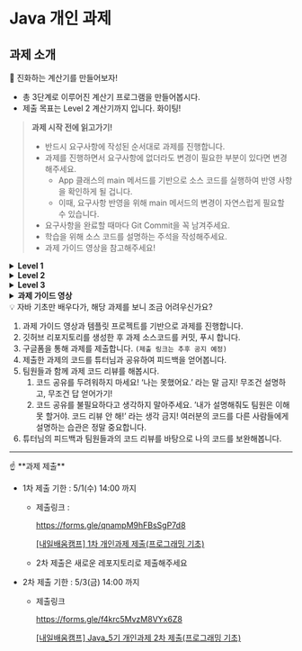 # Java 개인 과제

## 과제 소개
<aside>
📢 진화하는 계산기를 만들어보자!

- 총 3단계로 이루어진 계산기 프로그램을 만들어봅시다.
- 제출 목표는 Level 2 계산기까지 입니다. 화이팅!

> **과제 시작 전에 읽고가기!**
> 
> - 반드시 요구사항에 작성된 순서대로 과제를 진행합니다.
> - 과제를 진행하면서 요구사항에 없더라도 변경이 필요한 부분이 있다면 변경 해주세요.
>     - App 클래스의 main 메서드를 기반으로 소스 코드를 실행하여 반영 사항을 확인하게 될 겁니다.
>     - 이때, 요구사항 반영을 위해 main 메서드의 변경이 자연스럽게 필요할 수 있습니다.
> - 요구사항을 완료할 때마다 Git Commit을 꼭 남겨주세요.
> - 학습을 위해 소스 코드를 설명하는 주석을 작성해주세요.
> - 과제 가이드 영상을 참고해주세요!
</aside>

<details>
  <summary><b>Level 1</b></summary><aside>

![image0.png](image/image0.png)

📢 계산기 Level 1

- Java 문법 종합반에서 배운 개념을 활용하여 계산기 프로그램을 만들겠습니다.
- 쉬운 개념일수록 이해하고 있다고 착각할 가능성이 높습니다.
- 계산기 프로그램을 만들면서 아래 개념들을 이해하고 있는지 확인 해봅시다.

<aside>
💡 학습 목표

- 변수 & 타입 이해하기
- 연산자 이해하기
- 제어문 & 반복문 이해하기
- 배열 & 컬렉션 이해하기
</aside>

</aside>

## ☕ 과제 요구사항

---

1. Scanner를 사용하여 양의 정수 2개(0 포함)를 전달 받을 수 있습니다.
    - 양의 정수는 각각 하나씩 전달 받습니다.
        - 양의 정수는 적합한 타입으로 선언한 변수에 저장합니다.
    
    ```java
    public class App {
        public static void main(String[] args) {
            Scanner sc = new Scanner(System.in);
    
            System.out.print("첫 번째 숫자를 입력하세요: ");
            // Scanner를 사용하여 양의 정수를 입력받고 적합한 타입의 변수에 저장합니다.
    		    System.out.print("두 번째 숫자를 입력하세요: ");
            // Scanner를 사용하여 양의 정수를 입력받고 적합한 타입의 변수에 저장합니다.
        }
    }
    ```
    
2. Scanner를 사용하여 사칙연산 기호를 전달 받을 수 있습니다.
    - 사칙연산 기호를 적합한 타입으로 선언한 변수에 저장합니다. (`charAt(0)`)
    
    ```java
    public class App {
        public static void main(String[] args) {
            Scanner sc = new Scanner(System.in);
            ...
            System.out.print("사칙연산 기호를 입력하세요: ");
            // 사칙연산 기호를 적합한 타입으로 선언한 변수에 저장합니다. 
        }
    }
    ```
    
3. 입력받은 양의 정수 2개와 사칙연산 기호를 사용하여 연산을 진행한 후 결과값을 출력합니다.
    - 사칙연산 기호에 맞는 연산자를 사용하여 연산을 진행합니다.
    - 입력받은 연산 기호를 구분하기 위해 제어문을 사용합니다. (e.g.if, switch)
    - 연산 오류가 발생할 경우 해당 오류에 대한 내용을 정제하여 출력합니다.
        - e.g. “나눗셈 연산에서 분모(두번째 정수)에 0이 입력될 수 없습니다. “
    
    ```java
    public class App {
        public static void main(String[] args) {
            Scanner sc = new Scanner(System.in);
            ...
            int result = 0;
            /* 제어문을 활용하여 위 요구사항을 만족할 수 있게 구현합니다.*/
            System.out.println("결과: " + result);
        }
    }
    ```
    
4. 반복문을 사용하여 반복의 종료를 알려주는 “exit” 문자열을 입력하기 전까지 무한으로 계산을 진행할 수 있도록 소스 코드를 수정합니다.
    - 반복문을 사용합니다. (e.g. for, while …)
    
    ```java
    public class App {
        public static void main(String[] args) {
            Scanner sc = new Scanner(System.in);
            /* 반복문 사용 해서 연산을 반복 */
            ...
            System.out.println("결과: " + result);
            
            System.out.println("더 계산하시겠습니까? (exit 입력 시 종료)");
            /* exit을 입력 받으면 반복 종료 */
        }
    }
    ```
    
5. 연산 결과 10개를 저장할 수 있는 배열을 선언 및 생성하고 연산의 결과를 저장합니다.
    - 연산의 결과를 저장할 수 있도록 적합한 타입의 배열을 생성합니다.
    - 연산의 결과를 비어있는 곳에 저장하기 위해 저장할 때마다 count 합니다.
    
    ```java
    public class App {
        public static void main(String[] args) {
            /* 연산의 결과를 저장할 수 있도록 적합한 타입의 배열을 생성합니다. */
            /* 연산의 결과가 저장된 배열의 마지막 index를 저장하는 변수를 선언 */
            Scanner sc = new Scanner(System.in);
            ...
            System.out.println("결과: " + result);
            /* 연산의 결과를 배열에 저장합니다. */
            /* index를 증가 시킵니다. */
            ...
        }
    }
    ```
    
6. 연산 결과가 10개를 초과하는 경우 가장 먼저 저장된 결과를 삭제하고 새로운 연산 결과가 저장될 수 있도록 소스 코드를 수정합니다.
    - 현재 저장된 index가 마지막(9)라면 가장 먼저 저장된 결과 값이 삭제 되고 새로운 결과 값이 마지막 index에 저장될 수 있도록 구현합니다.
        - Hint : 결과 값들이 한칸씩 앞으로 이동되면 되지 않을까?
    
    ```java
    public class App {
        public static void main(String[] args) {
            ...
            System.out.println("결과: " + result);
            ...
            /* 위 요구사항에 맞게 구현 */
            ...
            System.out.println("더 계산하시겠습니까? (exit 입력 시 종료)");
        }
    }
    ```
    
7. 연산 결과가 10개로 고정되지 않고 무한이 저장될 수 있도록 소스 코드를 수정합니다.
    - JCF(Java Collection Framework)를 사용합니다. (e.g. List, Set …)
    - “remove”라는 문자열을 입력받으면 가장 먼저 저장된 결과가 삭제될 수 있도록 구현합니다.
    
    ```java
    public class App {
        public static void main(String[] args) {
    		    /* 적합한 컬렉션 타입의 변수 선언 */
            ...
            System.out.println("결과: " + result);
            /* 배열에서 컬렉션으로 변경됨으로써 변경해야하는 부분 구현 */
            System.out.println("가장 먼저 저장된 연산 결과를 삭제하시겠습니까? (remove 입력 시 삭제)");
            /* 위 요구사항에 맞게 구현 */
            System.out.println("더 계산하시겠습니까? (exit 입력 시 종료)");
        }
    }
    ```
    
8. “**inquiry”라는 문자열이 입력되면 저장된 연산 결과 전부를 출력합니다.**
    - foreach(향상된 for문)을 활용하여 구현 해봅니다.
    
    ```java
    public class App {
        public static void main(String[] args) {
            ...
            System.out.println("가장 먼저 저장된 연산 결과를 삭제하시겠습니까? (remove 입력 시 삭제)");
            ...
            System.out.println("저장된 연산결과를 조회하시겠습니까? (inquiry 입력 시 조회)");
            /* 위 요구사항에 맞게 구현 */
            System.out.println("더 계산하시겠습니까? (exit 입력 시 종료)");
        }
    }
    ```
</details>

<details>
  <summary><b>Level 2</b></summary>
  <aside>

![image1.png](image/image1.png)

📢 계산기 Level 2

- 계산기 프로그램을 만들면서 아래 개념들을 이해하고 있는지 확인 해봅시다.

<aside>
💡 학습 목표

- 클래스 & 메서드 이해하기
- 생성자 & 접근 제어자 이해하기
- static & final 이해하기
- 상속(&포함) & 다형성 이해하기
- Exception & 예외처리 이해하기
</aside>

</aside>

## ☕ 과제 요구사항

---

1. 양의 정수 2개(0 포함)와 연산 기호를 매개변수로 받아 사칙연산(+,-,*,/) 기능을 수행한 후 결과 값을 반환하는 메서드와 연산 결과를 저장하는 컬렉션 타입 필드를 가진 Calculator 클래스를 생성합니다.
    - 나눗셈에서 분모에 0이 들어오거나 연산자 기호가 잘 못 들어온 경우 적합한 Exception 클래스를 생성하여 throw 합니다. (매개변수로 해당 오류 내용을 전달합니다.)
    
    ```java
    public class Calculator {
        /* 연산 결과를 저장하는 컬렉션 타입 필드 선언 및 생성 */
    
        public 반환타입 calculate(...매개변수) {
            /* 위 요구사항에 맞게 구현 */
            /* return 연산 결과 */
        }
    }
    ```
    
2. Level 1에서 구현한 App 클래스의 main 메서드에 Calculator 클래스가 활용될 수 있도록 수정합니다.
    - 연산 수행 역할은 Calculator 클래스가 담당합니다.
        - 연산 결과는 Calculator 클래스의 연산 결과를 저장하는 필드에 저장됩니다.
    - 소스 코드 수정 후에도 수정 전의 기능들이 반드시 똑같이 동작해야합니다.
    
    ```java
    public class App {
        public static void main(String[] args) {
            /* Calculator 인스턴스 생성 */
    
            Scanner sc = new Scanner(System.in);
    
            /* 반복문 시작 */
                System.out.print("첫 번째 숫자를 입력하세요:");
                int num1 = sc.nextInt();
                System.out.print("두 번째 숫자를 입력하세요:");
                int num2 = sc.nextInt();
    
                System.out.print("사칙연산 기호를 입력하세요: ");
                char operator = sc.next().charAt(0);
    
                /* 위 요구사항에 맞게 소스 코드 수정 */
    
                System.out.println("더 계산하시겠습니까? (exit 입력 시 종료)");
                ...
            /* 반복문 종료 */
        }
    }
    ```
    
3. App 클래스의 main 메서드에서 Calculator 클래스의 연산 결과를 저장하고 있는 컬렉션 필드에 직접 접근하지 못하도록 수정합니다. (캡슐화)
    - 간접 접근을 통해 필드에 접근하여 가져올 수 있도록 구현합니다. (Getter 메서드)
    - 간접 접근을 통해 필드에 접근하여 수정할 수 있도록 구현합니다. (Setter 메서드)
    - 위 요구사항을 모두 구현 했다면 App 클래스의 main 메서드에서 위에서 구현한 메서드를 활용 해봅니다.
    
    ```java
    public class Calculator {
    		/* 연산 결과를 저장하는 컬렉션 타입 필드를 외부에서 직접 접근 하지 못하도록 수정*/
    		
        public 반환타입 calculate(...매개변수) {
            ...
        }
        
        /* Getter 메서드 구현 */
        /* Setter 메서드 구현 */
    }
    
    public class App {
        public static void main(String[] args) {
            /* Calculator 인스턴스 생성 */
    
            Scanner sc = new Scanner(System.in);
    
            /* 반복문 시작 */
                System.out.print("첫 번째 숫자를 입력하세요:");
                int num1 = sc.nextInt();
                System.out.print("두 번째 숫자를 입력하세요:");
                int num2 = sc.nextInt();
    
                System.out.print("사칙연산 기호를 입력하세요: ");
                char operator = sc.next().charAt(0);
    
                /* 위 요구사항에 맞게 소스 코드 수정 */
    
                System.out.println("더 계산하시겠습니까? (exit 입력 시 종료)");
                ...
            /* 반복문 종료 */
        }
    }
    ```
    
4. Calculator 클래스에 저장된 연산 결과들 중  가장 먼저 저장된 데이터를 삭제하는 기능을 가진 메서드를 구현한 후 App 클래스의 main 메서드에 삭제 메서드가 활용될 수 있도록 수정합니다.
    
    ```java
    public class Calculator {
    		/* 연산 결과를 저장하는 컬렉션 타입 필드를 외부에서 직접 접근 하지 못하도록 수정*/
    		
        public 반환타입 calculate(...매개변수) {
            ...
        }
        
        ...
        
        public void removeResult() {
            /* 구현 */
        }
    }
    
    public class App {
        public static void main(String[] args) {
            /* Calculator 인스턴스 생성 */
    
            Scanner sc = new Scanner(System.in);
    
            /* 반복문 시작 */
                System.out.print("첫 번째 숫자를 입력하세요:");
                int num1 = sc.nextInt();
                System.out.print("두 번째 숫자를 입력하세요:");
                int num2 = sc.nextInt();
    
                System.out.print("사칙연산 기호를 입력하세요: ");
                char operator = sc.next().charAt(0);
    
                /* 위 요구사항에 맞게 소스 코드 수정 */
    
                System.out.println("더 계산하시겠습니까? (exit 입력 시 종료)");
                ...
            /* 반복문 종료 */
        }
    }
    ```
    
5. Calculator 클래스에 저장된 연산 결과들을 조회하는 기능을 가진 메서드를 구현한 후 App 클래스의 main 메서드에 조회 메서드가 활용될 수 있도록 수정합니다.
    
    ```java
    public class Calculator {
    		/* 연산 결과를 저장하는 컬렉션 타입 필드를 외부에서 직접 접근 하지 못하도록 수정*/
    		
        public 반환타입 calculate(...매개변수) {
            ...
        }
        
        ...
    
        public void inquiryResults() {
    			  /* 구현 */
        }
    }
    
    public class App {
        public static void main(String[] args) {
            /* Calculator 인스턴스 생성 */
    
            Scanner sc = new Scanner(System.in);
    
            /* 반복문 시작 */
                System.out.print("첫 번째 숫자를 입력하세요:");
                int num1 = sc.nextInt();
                System.out.print("두 번째 숫자를 입력하세요:");
                int num2 = sc.nextInt();
    
                System.out.print("사칙연산 기호를 입력하세요: ");
                char operator = sc.next().charAt(0);
    
                /* 위 요구사항에 맞게 소스 코드 수정 */
    
                System.out.println("더 계산하시겠습니까? (exit 입력 시 종료)");
                ...
            /* 반복문 종료 */
        }
    }
    ```
    
6. Calculator 인스턴스를 생성(new)할 때 생성자를 통해 연산 결과를 저장하고 있는 컬렉션 필드가 초기화 되도록 수정합니다.
    
    ```java
    public class Calculator {
    		/* 연산 결과를 저장하는 컬렉션 타입 필드가 생성자를 통해 초기화 되도록 변경 */
    		/* 생성자 구현 */
    		...
    }
    
    public class App {
        public static void main(String[] args) {
            /* 위 요구사항에 맞게 Calculator 인스턴스 생성 부분 수정 */
    
            ...
        }
    }
    ```
    
7. Calculator 클래스에 반지름을 매개변수로 전달받아 원의 넓이를 계산하여 반환해주는 메서드를 구현합니다.
    - APP 클래스의 main 메서드에 Scanner를 활용하여 사칙연산을 진행할지 원의 넓이를 구할지 명령어를 입력 받은 후 원의 넓이를 구하는 것을 선택했을 때 원의 반지름을 입력 받아 원의 넓이를 구한 후 출력되도록 구현합니다.
        - 기존에 구현되어있던 사칙연산 기능은 수정 후에도 반드시 이전과 동일하게 동작해야합니다.
    - 이때, static, final 키워드를 활용할 수 있는지 고민한 후 활용 해봅니다.
        - 반드시 static, final 키워드에 대한 설명과 활용한 이유에 대해 주석으로 작성합니다.
    - 원의 넓이 결과를 저장하는 컬렉션 타입의 필드 선언 및 생성
        - 계산된 원의 넓이를 저장합니다.
        - 생성자로 초기화됩니다.
        - 외부에서 직접 접근할 수 없습니다.
        - Getter, Setter 메서드를 구현합니다.
        - 원의 넓이 결과값들을 조회하는 메서드를 구현합니다.
    
    ```java
    public class Calculator {
    		/* static, final 활용 */
    		/* 원의 넓이 결과를 저장하는 컬렉션 타입의 필드 선언 및 생성 */
    		/* 생성자 수정 */
    		...
    		
    		/* 원의 넓이를 구하는 메서드 선언*/
    		public 반환타입 calculateCircleArea(매배변수) {
            /* 원의 넓이 계산 구현 */
        }
    		/* 원의 넓이 저장 필드 Getter, Setter, 조회 메서드 구현 */
    }
    
    public class App {
        public static void main(String[] args) {
            /* Calculator 인스턴스 생성 */
    
            Scanner sc = new Scanner(System.in);
    
            /* 반복문 시작 */
                /* 사칙연산을 진행할지 원의 너비를 구할지 선택 구현 */
                ...
                /* 원의 넓이를 구하는 경우 반지름을 입력받아 원의 넓이를 구한 후 출력*/
                /* 원의 넓이 저장 */
                /* 저장된 원의 넓이 값들 바로 전체 조회 */
            
    		        System.out.println("더 계산하시겠습니까? (exit 입력 시 종료)");
            /* 반복문 종료 */
        }
    }
    ```
    
8. 사칙연산을 수행하는 계산기 ArithmeticCalculator 클래스와 원과 관련된 연산을 수행하는 계산기 CircleCalculator 클래스 2개를 구현합니다.
    - 기존에 만들어둔 Calculator 클래스를 수정합니다
    - 수정한 Calculator 클래스를 활용하여 ArithmeticCalculator, CircleCalculator 클래스를 구현 해봅니다. (상속)
    - 위 요구사항을 구현하게되면 App 클래스의 main 메서드에 오류가 발생할 겁니다.
        - 구현한 클래스들을 활용하여 오류가 발생하지 않고 활용될 수 있도록 수정 해보세요!
        - 기존에 사칙연산을 저장하던 컬렉션 필드의 타입을 Double로 변경해도 괜찮습니다.
        - 필드의 접근 제어자를 변경해도 괜찮습니다.
    
    ```java
    public /* Hint */ class Calculator {
    		/* 수정 */
    }
    
    public class ArithmeticCalculator /* Hint */ {
    		/* 구현 */
    }
    
    public class CircleCalculator /* Hint */ {
    		/* 구현 */
    }
    
    public class App {
        public static void main(String[] args) {
            /* 수정 */
        }
    }
    ```
    
9. ArithmeticCalculator 클래스의 연산 메서드에 책임(역할)이 많아 보입니다. 사칙연산 각각의 기능을 담당하는 AddOperator, SubtractOperator, MultiplyOperator, DivideOperator 클래스를 만들어 연산 메서드의 책임을 분리 해봅니다. (SRP)
    - Calculator 클래스에 사칙연산 클래스들을 어떻게 활용할 수 있을지 고민 해봅니다. (포함 관계)
    - 활용 방법을 찾아 적용했을 때 사칙연산 클래스들을 초기화 해야하는데 이때, 반드시 생성자를 활용해 봅니다.
    - 마찬가지로 ArithmeticCalculator 클래스의 연산 메서드를 수정 하더라도 이전과 똑같이 동작해야합니다.
        
        ```java
        public class AddOperator {
            public int operate(매개변수) {
                /* 구현 */
            }
        }
        
        public class SubtractOperator {
            public int operate(매개변수) {
                 /* 구현 */
            }
        }
        
        public class MultiplyOperator {
            public int operate(매개변수) {
                 /* 구현 */
            }
        }
        
        public class DivideOperator {
            public int operate(매개변수) {
                 /* 구현 */
            }
        }
        
        public class ArithmeticCalculator /* Hint */ {
        		/* 수정 */
        }
        
        public class App {
            public static void main(String[] args) {
                /* 수정 */
            }
        }
        ```
        
10. ArithmeticCalculator 클래스에 추가로 나머지 연산(%) 기능을 추가하기 위해 ModOperator 클래스를 만들어 추가합니다. 
    - 추가하려고 하니 앞으로 계속 기능이 추가되면 여러 부분의 소스코드를 수정해야 한다는 생각이 들었고 “현재 비효율적인 구조가 아닌가?” 라는 의구심이 들었습니다.
        - 따라서 소스 코드의 변경은 최소화하면서 기능을 쉽게 추가(확장)할 수 있는 방법을 고민 해봅니다. (OCP)
    - 방법을 고민 및 학습하여 적용했을 때 전체적인 소스 코드와 구조의 변경이 발생 했을 겁니다.
        - 최대한 생각한 방법으로 구현 해보세요. 틀린 답은 없습니다. 컴파일에 문제가 없고 기능이 정상적으로 동작 하면 모두 정답입니다.
        - 포기하는 것 보다 본인이 생각한데로 구현해보고 다른 개발자들과 공유 하면서 여러 가지 방법들을 확인 했을 때 실력이 가장 많이 향상됩니다.
    - 마찬가지로 수정 후에도 이전과 똑같이 동작해야합니다.
    
    ```java
    /* Hint : Interface & (다형성의 원리) 등을 활용 */
    
    public class ModOperator /* Hint */ {
        public int operate(매개변수) {
            /* 구현 */
        }
    }
    
    public class AddOperator /* Hint */ {
        public int operate(매개변수) {
            ...
        }
    }
    
    public class SubtractOperator /* Hint */ {
        public int operate(매개변수) {
             ...
        }
    }
    
    public class MultiplyOperator /* Hint */ {
        public int operate(매개변수) {
             ...
        }
    }
    
    public class DivideOperator /* Hint */ {
        public int operate(매개변수) {
            ...
        }
    }
    
    public class ArithmeticCalculator /* Hint */ {
    		/* 수정 */
    }
    
    public class App {
        public static void main(String[] args) {
            /* 수정 */
        }
    }
    ```
</details>

<details>
  <summary><b>Level 3</b></summary>

  ![image2.png](image/image2.png)

<aside>
📢 계산기 Level 3

- 계산기 프로그램을 만들면서 아래 개념들을 이해하고 있는지 확인 해봅시다.
- Level 3에서 멈추지 않고 학습한 Java 언어의 개념들을 활용하여 계산기 프로그램을 Upgrade 하시면 언어 학습에 큰 효과를 가져가실 수 있습니다.

<aside>
💡 학습 목표

- Enum 이해하기
- 제네릭스 이해하기
- 람다 & 스트림 이해하기
</aside>

</aside>

## ☕ 과제 요구사항

---

1. 현재 사칙연산 계산기는 +, -, *, /, % 이렇게 총 5가지 연산 타입으로 구성되어있습니다.
    - Enum 타입을 활용하여 연산자 타입에 대한 정보를 관리하고 이를 사칙연산 계산기 ArithmeticCalculator 클래스에 활용 해봅니다.
    
    ```java
    public enum OperatorType {
        /* 구현 */
    }
    
    public class ArithmeticCalculator /* Hint */ {
    		/* 수정 */
    }
    ```
    
2. 지금까지는 ArithmeticCalculator, 즉 사칙연산 계산기는 양의 정수(0 포함)를 매개변수로 전달받아 연산을 수행했습니다.
    - 이제부터는 양의 정수 뿐만 아니라 실수, 즉 double 타입의 값을 전달 받았을 경우에도 연산이 수행되도록, 즉 피연산자를 여러 타입으로 받을 수 있도록 기능을 확장하고 싶습니다.
        - ArithmeticCalculator 클래스의 연산 메서드(`calculate`)
    - 위 요구사항을 만족할 수 있도록 ArithmeticCalculator 클래스를 수정합니다. (제네릭스)
        - 추가적으로 수정이 필요한 다른 클래스나 메서드가 있다면 같이 수정 해주세요.
    
    ```java
    public class ArithmeticCalculator /* Hint */ {
    		/* 수정 */
    }
    ```
    
3. 저장된 연산 결과들 중 Scanner로 입력받은 값보다 큰 결과 값 들을 출력하고 싶습니다.
    - ArithmeticCalculator 클래스에 위 요구사항을 만족하는 조회 메서드를 구현합니다.
    - 단, 해당 메서드를 구현할 때 Lambda & Stream을 활용하여 구현합니다.
        - Java 강의에서 람다 & 스트림을 학습 및 복습 하시고 적용 해보세요!
    - 추가) 람다 & 스트림 학습을 위해 여러 가지 조회 조건들을 추가하여 구현 해보시면 학습에 많은 도움이 되실 수 있습니다.
    
    ```java
    public class ArithmeticCalculator /* Hint */ {
    		/* 수정 */
    }
    ```
</details>

<details>
  <summary><b>과제 가이드 영상</b></summary>

  [자바 개인과제 가이드 영상](https://www.notion.so/teamsparta/Java-8d2a0773f5f5425e9464d923cf898b71?pvs=4#363ebd7df07c4e859a16a6afed5587d7)
  
</details>
<aside>
💡 자바 기초만 배우다가, 해당 과제를 보니 조금 어려우신가요?

</aside>

1. 과제 가이드 영상과 템플릿 프로젝트를 기반으로 과제를 진행합니다.
2. 깃허브 리포지토리를 생성한 후 과제 소스코드를 커밋, 푸시 합니다.
3. 구글폼을 통해 과제를 제출합니다. `(제출 링크는 추후 공지 예정)`
4. 제출한 과제의 코드를 튜터님과 공유하여 피드백을 얻어봅니다.
5. 팀원들과 함께 과제 코드 리뷰를 해봅시다. 
    1. 코드 공유를 두려워하지 마세요!
    ‘나는 못했어요.’ 라는 말 금지! 무조건 설명하고, 무조건 답 얻어가기!
    2. 코드 공유를 불필요하다고 생각하지 말아주세요.
    ’내가 설명해줘도 팀원은 이해 못 할거야. 코드 리뷰 안 해!’ 라는 생각 금지! 
    여러분의 코드를 다른 사람들에게 설명하는 습관은 정말 중요합니다.
6. 튜터님의 피드백과 팀원들과의 코드 리뷰를 바탕으로 나의 코드를 보완해봅니다.  

---

<aside>
☝ **과제 제출**

</aside>

- 1차 제출 기한 : 5/1(수) 14:00 까지
    - 제출링크 :
        
        https://forms.gle/qnampM9hFBsSgP7d8
        
        [[내일배움캠프] 1차 개인과제 제출(프로그래밍 기초)](https://forms.gle/qnampM9hFBsSgP7d8)
        
    - 2차 제출은 새로운 레포지토리로 제출해주세요
- 2차 제출 기한 : 5/3(금) 14:00 까지
    - 제출링크
        
        https://forms.gle/f4krc5MvzM8VYx6Z8
        
        [[내일배움캠프] Java_5기 개인과제 2차 제출(프로그래밍 기초)](https://forms.gle/f4krc5MvzM8VYx6Z8)
